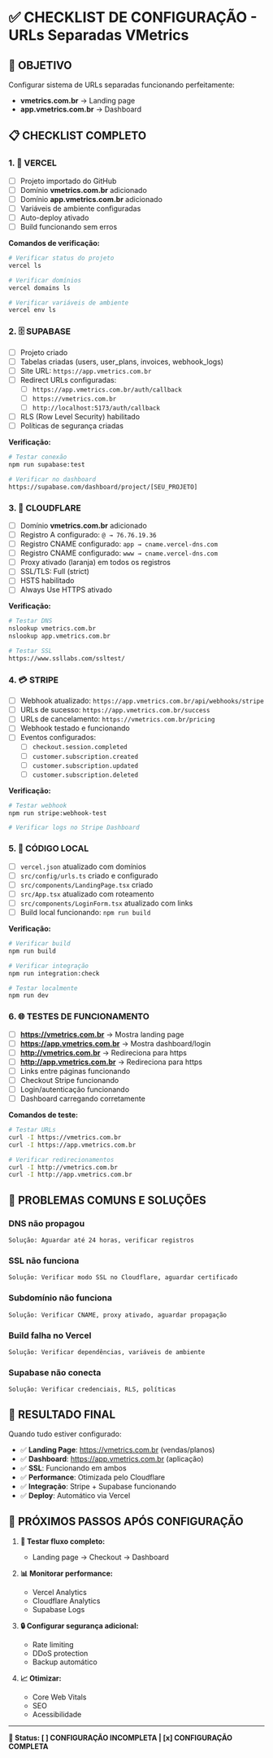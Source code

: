 # ✅ CHECKLIST DE CONFIGURAÇÃO - URLs Separadas VMetrics

## 🎯 **OBJETIVO**
Configurar sistema de URLs separadas funcionando perfeitamente:
- **vmetrics.com.br** → Landing page
- **app.vmetrics.com.br** → Dashboard

## 📋 **CHECKLIST COMPLETO**

### **1. 🚀 VERCEL**
- [ ] Projeto importado do GitHub
- [ ] Domínio **vmetrics.com.br** adicionado
- [ ] Domínio **app.vmetrics.com.br** adicionado
- [ ] Variáveis de ambiente configuradas
- [ ] Auto-deploy ativado
- [ ] Build funcionando sem erros

**Comandos de verificação:**
```bash
# Verificar status do projeto
vercel ls

# Verificar domínios
vercel domains ls

# Verificar variáveis de ambiente
vercel env ls
```

### **2. 🗄️ SUPABASE**
- [ ] Projeto criado
- [ ] Tabelas criadas (users, user_plans, invoices, webhook_logs)
- [ ] Site URL: `https://app.vmetrics.com.br`
- [ ] Redirect URLs configuradas:
  - [ ] `https://app.vmetrics.com.br/auth/callback`
  - [ ] `https://vmetrics.com.br`
  - [ ] `http://localhost:5173/auth/callback`
- [ ] RLS (Row Level Security) habilitado
- [ ] Políticas de segurança criadas

**Verificação:**
```bash
# Testar conexão
npm run supabase:test

# Verificar no dashboard
https://supabase.com/dashboard/project/[SEU_PROJETO]
```

### **3. 🔗 CLOUDFLARE**
- [ ] Domínio **vmetrics.com.br** adicionado
- [ ] Registro A configurado: `@ → 76.76.19.36`
- [ ] Registro CNAME configurado: `app → cname.vercel-dns.com`
- [ ] Registro CNAME configurado: `www → cname.vercel-dns.com`
- [ ] Proxy ativado (laranja) em todos os registros
- [ ] SSL/TLS: Full (strict)
- [ ] HSTS habilitado
- [ ] Always Use HTTPS ativado

**Verificação:**
```bash
# Testar DNS
nslookup vmetrics.com.br
nslookup app.vmetrics.com.br

# Testar SSL
https://www.ssllabs.com/ssltest/
```

### **4. 💳 STRIPE**
- [ ] Webhook atualizado: `https://app.vmetrics.com.br/api/webhooks/stripe`
- [ ] URLs de sucesso: `https://app.vmetrics.com.br/success`
- [ ] URLs de cancelamento: `https://vmetrics.com.br/pricing`
- [ ] Webhook testado e funcionando
- [ ] Eventos configurados:
  - [ ] `checkout.session.completed`
  - [ ] `customer.subscription.created`
  - [ ] `customer.subscription.updated`
  - [ ] `customer.subscription.deleted`

**Verificação:**
```bash
# Testar webhook
npm run stripe:webhook-test

# Verificar logs no Stripe Dashboard
```

### **5. 🔧 CÓDIGO LOCAL**
- [ ] `vercel.json` atualizado com domínios
- [ ] `src/config/urls.ts` criado e configurado
- [ ] `src/components/LandingPage.tsx` criado
- [ ] `src/App.tsx` atualizado com roteamento
- [ ] `src/components/LoginForm.tsx` atualizado com links
- [ ] Build local funcionando: `npm run build`

**Verificação:**
```bash
# Verificar build
npm run build

# Verificar integração
npm run integration:check

# Testar localmente
npm run dev
```

### **6. 🌐 TESTES DE FUNCIONAMENTO**
- [ ] **https://vmetrics.com.br** → Mostra landing page
- [ ] **https://app.vmetrics.com.br** → Mostra dashboard/login
- [ ] **http://vmetrics.com.br** → Redireciona para https
- [ ] **http://app.vmetrics.com.br** → Redireciona para https
- [ ] Links entre páginas funcionando
- [ ] Checkout Stripe funcionando
- [ ] Login/autenticação funcionando
- [ ] Dashboard carregando corretamente

**Comandos de teste:**
```bash
# Testar URLs
curl -I https://vmetrics.com.br
curl -I https://app.vmetrics.com.br

# Verificar redirecionamentos
curl -I http://vmetrics.com.br
curl -I http://app.vmetrics.com.br
```

## 🚨 **PROBLEMAS COMUNS E SOLUÇÕES**

### **DNS não propagou**
```
Solução: Aguardar até 24 horas, verificar registros
```

### **SSL não funciona**
```
Solução: Verificar modo SSL no Cloudflare, aguardar certificado
```

### **Subdomínio não funciona**
```
Solução: Verificar CNAME, proxy ativado, aguardar propagação
```

### **Build falha no Vercel**
```
Solução: Verificar dependências, variáveis de ambiente
```

### **Supabase não conecta**
```
Solução: Verificar credenciais, RLS, políticas
```

## 🎉 **RESULTADO FINAL**

Quando tudo estiver configurado:
- ✅ **Landing Page**: https://vmetrics.com.br (vendas/planos)
- ✅ **Dashboard**: https://app.vmetrics.com.br (aplicação)
- ✅ **SSL**: Funcionando em ambos
- ✅ **Performance**: Otimizada pelo Cloudflare
- ✅ **Integração**: Stripe + Supabase funcionando
- ✅ **Deploy**: Automático via Vercel

## 📱 **PRÓXIMOS PASSOS APÓS CONFIGURAÇÃO**

1. **🧪 Testar fluxo completo:**
   - Landing page → Checkout → Dashboard

2. **📊 Monitorar performance:**
   - Vercel Analytics
   - Cloudflare Analytics
   - Supabase Logs

3. **🔒 Configurar segurança adicional:**
   - Rate limiting
   - DDoS protection
   - Backup automático

4. **📈 Otimizar:**
   - Core Web Vitals
   - SEO
   - Acessibilidade

---

**🎯 Status: [ ] CONFIGURAÇÃO INCOMPLETA | [x] CONFIGURAÇÃO COMPLETA**
